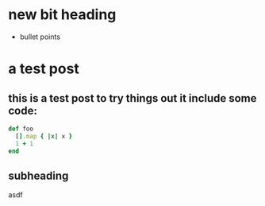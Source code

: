 new bit
heading
=======
- bullet points

# a test post

this is a test post
to try things out
it include some code:
---

```ruby
def foo
  [].map { |x| x }
  1 + 1
end
```

subheading
----------

asdf
